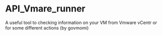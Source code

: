 # API_Vmare_runner
A useful tool to checking information on your VM from Vmware vCentr or for some different actions (by govmomi)
